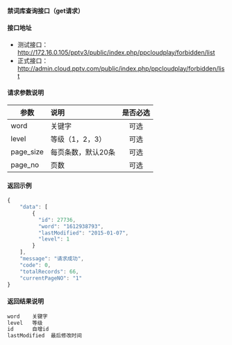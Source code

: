 #### 禁词库查询接口（get请求）

#### 接口地址
  * 测试接口：http://172.16.0.105/pptv3/public/index.php/ppcloudplay/forbidden/list
  * 正式接口：http://admin.cloud.pptv.com/public/index.php/ppcloudplay/forbidden/list

#### 请求参数说明
|  参数         |说明          |是否必选|
| ------------- |:-------------|:-----:|
| word      | 关键字           |可选    |
| level      | 等级（1，2，3） |可选    |
| page_size      | 每页条数，默认20条 |可选    |
| page_no      | 页数 |可选    |

#### 返回示例
```javascript
{
    "data": [
        {
          "id": 27736,
          "word": "1612938793",
          "lastModified": "2015-01-07",
          "level": 1
        }
    ],
    "message": "请求成功",
    "code": 0,
    "totalRecords": 66,
    "currentPageNO": "1"
}
```

#### 返回结果说明
```javascript
word    关键字
level   等级
id      自增id
lastModified  最后修改时间
```